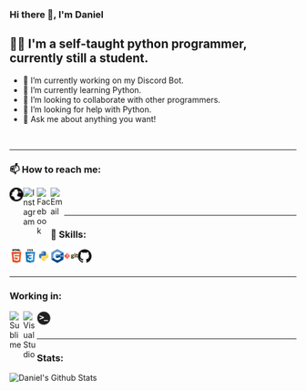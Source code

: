### Hi there 👋, I'm Daniel


## 👨‍💻 I'm a self-taught python programmer, currently still a student.


- 🔭 I’m currently working on my Discord Bot.
- 🌱 I’m currently learning Python.
- 👯 I’m looking to collaborate with other programmers.
- 🤔 I’m looking for help with Python.
- 💬 Ask me about anything you want!

<br/>

---

### 📫 How to reach me:

[<img align="left" alt="website.com" width="24px" src="https://raw.githubusercontent.com/iconic/open-iconic/master/svg/globe.svg" />][website]
[<img align="left" alt="Instagram" width="24px" src="https://cdn.jsdelivr.net/npm/simple-icons@v3/icons/instagram.svg" />][instagram]
[<img align="left" alt="Facebook" width="24px" src="https://cdn.jsdelivr.net/npm/simple-icons@v3/icons/facebook.svg" />][facebook]
[<img align="left" alt="Email" width="24px" src="https://cdn.jsdelivr.net/npm/simple-icons@v3/icons/gmail.svg" />][email]

<br/>
<br/>

---

### 🧠 Skills:

<img align="left" alt="HTML5" width="24px" src="https://raw.githubusercontent.com/github/explore/80688e429a7d4ef2fca1e82350fe8e3517d3494d/topics/html/html.png" />

<img align="left" alt="CSS3" width="24px" src="https://raw.githubusercontent.com/github/explore/80688e429a7d4ef2fca1e82350fe8e3517d3494d/topics/css/css.png" />

<img align="left" alt="Python" width="24px" src="https://raw.githubusercontent.com/github/explore/80688e429a7d4ef2fca1e82350fe8e3517d3494d/topics/python/python.png" />

<img align="left" alt="C++" width="24px" src="https://raw.githubusercontent.com/github/explore/80688e429a7d4ef2fca1e82350fe8e3517d3494d/topics/cpp/cpp.png" />

<img align="left" alt="Git" width="24px" src="https://raw.githubusercontent.com/github/explore/80688e429a7d4ef2fca1e82350fe8e3517d3494d/topics/git/git.png" />

<img align="left" alt="GitHub" width="24px" src="https://raw.githubusercontent.com/github/explore/78df643247d429f6cc873026c0622819ad797942/topics/github/github.png" />

<br/>
<br/>

---

### Working in: 

<img align="left" alt="Sublime" width="24px" src="https://cdn.jsdelivr.net/npm/simple-icons@v3/icons/sublimetext.svg" />

<img align="left" alt="Visual Studio" width="24px" src="https://cdn.jsdelivr.net/npm/simple-icons@v3/icons/visualstudio.svg" />

<img align="left" alt="Terminal" width="24px" src="https://raw.githubusercontent.com/github/explore/80688e429a7d4ef2fca1e82350fe8e3517d3494d/topics/terminal/terminal.png" />

<br/>
<br/>

---

### Stats: 

<img align="left" alt="Daniel's Github Stats" src="https://github-readme-stats.vercel.app/api?username=Daydream404&show_icons=true&hide_border=true" />

[instagram]: https://instagram.com/codeSTACKr
[email]: https://gmail.com
[facebook]: https://facebook.com
[website]: https://google.com
